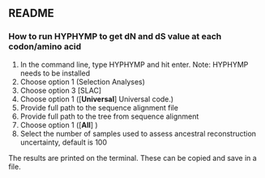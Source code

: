 ## README

### How to run HYPHYMP to get dN and dS value at each codon/amino acid

1) In the command line, type HYPHYMP and hit enter. Note: HYPHYMP needs to be installed
2) Choose option 1 (Selection Analyses)
3) Choose option 3 [SLAC]
4) Choose option 1 ([**Universal**] Universal code.)
5) Provide full path to the sequence alignment file
6) Provide full path to the tree from sequence alignment
7) Choose option 1 ([**All**] )
8) Select the number of samples used to assess ancestral reconstruction uncertainty, default is 100

The results are printed on the terminal. These can be copied and save in a file.
